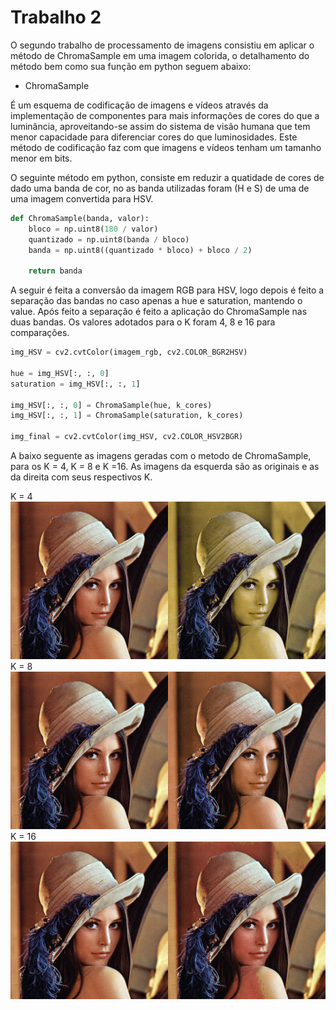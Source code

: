 # Trabalho 2
O segundo trabalho de processamento de imagens consistiu em aplicar o método de ChromaSample em uma imagem colorida, o detalhamento do método bem como sua função em python seguem abaixo:


* ChromaSample

É um esquema de codificação de imagens e vídeos através da implementação de componentes para mais informações de cores do que a luminância, aproveitando-se assim do sistema de visão humana que tem menor capacidade para diferenciar cores do que luminosidades. Este método de codificação faz com que imagens e vídeos tenham um tamanho menor em bits.

O seguinte método em python, consiste em reduzir a quatidade de cores de dado uma banda de cor, no as banda utilizadas foram (H e S) de uma de uma imagem convertida para HSV.

```python
def ChromaSample(banda, valor):
    bloco = np.uint8(180 / valor)
    quantizado = np.uint8(banda / bloco)
    banda = np.uint8((quantizado * bloco) + bloco / 2)

    return banda
```
A seguir é feita a conversão da imagem RGB para HSV, logo depois é feito a separação das bandas no caso apenas a hue e saturation, mantendo o value.
Após feito a separação é feito a aplicação do ChromaSample nas duas bandas.
Os valores adotados para o K foram 4, 8 e 16 para comparações.

```python
img_HSV = cv2.cvtColor(imagem_rgb, cv2.COLOR_BGR2HSV)

hue = img_HSV[:, :, 0]
saturation = img_HSV[:, :, 1]

img_HSV[:, :, 0] = ChromaSample(hue, k_cores)
img_HSV[:, :, 1] = ChromaSample(saturation, k_cores)

img_final = cv2.cvtColor(img_HSV, cv2.COLOR_HSV2BGR)
```
A baixo seguente as imagens geradas com o metodo de ChromaSample, para os K = 4, K = 8 e K =16.
As imagens da esquerda são as originais e as da direita com seus respectivos K.


K = 4
![alt tag](https://github.com/LucasHelal/ProcessamentoImagensMestrado/blob/master/trab2/final-k=4.png?raw=true)
K = 8
![alt tag](https://raw.githubusercontent.com/LucasHelal/ProcessamentoImagensMestrado/master/trab2/final-k%3D8.png)
K = 16
![alt tag](https://github.com/LucasHelal/ProcessamentoImagensMestrado/blob/master/trab2/final-k=16.png?raw=true)
